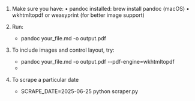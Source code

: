 1.	Make sure you have:
	•	pandoc installed: brew install pandoc (macOS)
	•	wkhtmltopdf or weasyprint (for better image support)

2. Run:
   - pandoc your_file.md -o output.pdf

3. To include images and control layout, try: 
   - pandoc your_file.md -o output.pdf --pdf-engine=wkhtmltopdf
   - 
4. To scrape a particular date
   - SCRAPE_DATE=2025-06-25 python scraper.py
